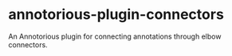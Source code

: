 # annotorious-plugin-connectors
An Annotorious plugin for connecting annotations through elbow connectors.
